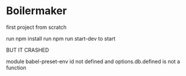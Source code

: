 # Boilermaker
first project from scratch

run npm install
run npm run start-dev to start 

BUT IT CRASHED 

module babel-preset-env id not defined  and options.db.defined  is not a function 
